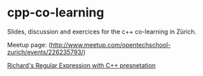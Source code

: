 # cpp-co-learning

Slides, discussion and exercices for the c++ co-learning in Zürich.

Meetup page: (http://www.meetup.com/opentechschool-zurich/events/226235793/)


[Richard's Regular Expression with C++ presnetation](http://opentechschool-zurich.github.io/cpp-co-learning/programming-principles-and-practice/09-classes-etc/Richard/RegexPresentation/app/index.html)
